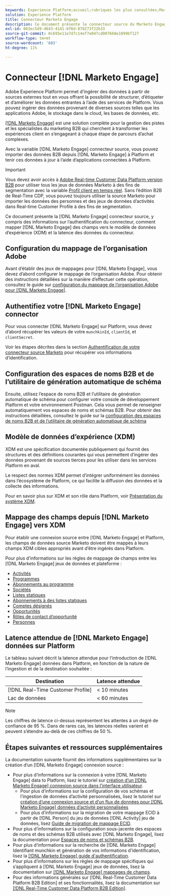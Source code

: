 ```yaml
---
keywords: Experience Platform;accueil;rubriques les plus consultées;Marketo Engage;marketing à engager;marketing
solution: Experience Platform
title: Connecteur Marketo Engage
description: Ce document présente le connecteur source du Marketo Engage, y compris des informations sur son authentification, son mappage et sa latence de données.
exl-id: 063ec5d9-d643-4141-bf6d-878273f22b33
source-git-commit: 0c695e11e7d7c14ef7e047cd007668e1099bf127
workflow-type: tm+mt
source-wordcount: '683'
ht-degree: 11%

---
```


# Connecteur [!DNL Marketo Engage]

Adobe Experience Platform permet d’ingérer des données à partir de sources externes tout en vous offrant la possibilité de structurer, d’étiqueter et d’améliorer les données entrantes à l’aide des services de Platform. Vous pouvez ingérer des données provenant de diverses sources telles que les applications Adobe, le stockage dans le cloud, les bases de données, etc.

[[!DNL Marketo Engage]](https://www.marketo.com/software/) est une solution complète pour la gestion des pistes et les spécialistes du marketing B2B qui cherchent à transformer les expériences client en s’engageant à chaque étape de parcours d’achat complexes.

Avec la variable [!DNL Marketo Engage] connecteur source, vous pouvez importer des données B2B depuis [!DNL Marketo Engage] à Platform et tenir ces données à jour à l’aide d’applications connectées à Platform.

>[!IMPORTANT]
>
>Vous devez avoir accès à [Adobe Real-time Customer Data Platform version B2B](../../../../rtcdp/b2b-overview.md) pour utiliser tous les jeux de données Marketo à des fins de segmentation avec la variable [Profil client en temps réel](../../../../profile/home.md). Sans l’édition B2B de Real-Time CDP, vous pouvez toujours utiliser la source Marketo pour importer les données des personnes et des jeux de données d’activités dans Real-time Customer Profile à des fins de segmentation.

Ce document présente la [!DNL Marketo Engage] connecteur source, y compris des informations sur l’authentification du connecteur, comment mapper [!DNL Marketo Engage] des champs vers le modèle de données d’expérience (XDM) et la latence des données du connecteur.

## Configuration du mappage de l’organisation Adobe

Avant d’établir des jeux de mappages pour [!DNL Marketo Engage], vous devez d’abord configurer le mappage de l’organisation Adobe. Pour obtenir des instructions détaillées sur la manière d’effectuer cette opération, consultez le guide sur [configuration du mappage de l’organisation Adobe pour [!DNL Marketo Engage]](https://experienceleague.adobe.com/docs/marketo/using/product-docs/core-marketo-concepts/miscellaneous/set-up-adobe-organization-mapping.html).

## Authentifiez votre [!DNL Marketo Engage] connector

Pour vous connecter [!DNL Marketo Engage] sur Platform, vous devez d’abord récupérer les valeurs de votre `munchkinId`, `clientId`, et `clientSecret`.

Voir les étapes décrites dans la section [Authentification de votre connecteur source Marketo](./marketo-auth.md) pour récupérer vos informations d’identification.

## Configuration des espaces de noms B2B et de l’utilitaire de génération automatique de schéma

Ensuite, utilisez l’espace de noms B2B et l’utilitaire de génération automatique de schéma pour configurer votre console de développement Platform et votre environnement Postman. Cela vous permet de renseigner automatiquement vos espaces de noms et schémas B2B. Pour obtenir des instructions détaillées, consultez le guide sur la [configuration des espaces de noms B2B et de l’utilitaire de génération automatique de schéma](./marketo-namespaces.md)

## Modèle de données d’expérience (XDM)

XDM est une spécification documentée publiquement qui fournit des structures et des définitions courantes qui vous permettent d’ingérer des données provenant de sources tierces pour les utiliser dans les services Platform en aval.

Le respect des normes XDM permet d’intégrer uniformément les données dans l’écosystème de Platform, ce qui facilite la diffusion des données et la collecte des informations.

Pour en savoir plus sur XDM et son rôle dans Platform, voir [Présentation du système XDM](../../../../xdm/home.md).

## Mappage des champs depuis [!DNL Marketo Engage] vers XDM

Pour établir une connexion source entre [!DNL Marketo Engage] et Platform, les champs de données source Marketo doivent être mappés à leurs champs XDM cibles appropriés avant d’être ingérés dans Platform.

Pour plus d’informations sur les règles de mappage de champs entre les [!DNL Marketo Engage] jeux de données et plateforme :

* [Activités](../mapping/marketo.md#activities)
* [Programmes](../mapping/marketo.md#programs)
* [Abonnements au programme](../mapping/marketo.md#program-memberships)
* [Sociétés](../mapping/marketo.md#companies)
* [Listes statiques](../mapping/marketo.md#static-lists)
* [Abonnements à des listes statiques](../mapping/marketo.md#static-list-memberships)
* [Comptes désignés](../mapping/marketo.md#named-accounts)
* [Opportunités](../mapping/marketo.md#opportunities)
* [Rôles de contact d’opportunité](../mapping/marketo.md#opportunity-contact-roles)
* [Personnes](../mapping/marketo.md#persons)

## Latence attendue de [!DNL Marketo Engage] données sur Platform

Le tableau suivant décrit la latence attendue pour l’introduction de [!DNL Marketo Engage] données dans Platform, en fonction de la nature de l’ingestion et de la destination souhaitée :

| Destination | Latence attendue |
| ----------- | ---------------- |
| [!DNL Real-Time Customer Profile] | &lt; 10 minutes |
| Lac de données | &lt; 60 minutes |

>[!NOTE]
>
>Les chiffres de latence ci-dessus représentent les attentes à un degré de confiance de 95 %. Dans de rares cas, les latences réelles varient et peuvent s’étendre au-delà de ces chiffres de 50 %.

## Étapes suivantes et ressources supplémentaires

La documentation suivante fournit des informations supplémentaires sur la création d’un [!DNL Marketo Engage] connexion source :

* Pour plus d’informations sur la connexion à votre [!DNL Marketo Engage] data to Platform, lisez le tutoriel sur [création d’un [!DNL Marketo Engage] connexion source dans l’interface utilisateur](../../../tutorials/ui/create/adobe-applications/marketo.md).
   * Pour plus d’informations sur la configuration de vos schémas et l’ingestion de données d’activité personnalisées, lisez le tutoriel sur [création d’une connexion source et d’un flux de données pour [!DNL Marketo Engage] données d’activité personnalisées](../../../tutorials/ui/create/adobe-applications/marketo-custom-activities.md)
   * Pour plus d’informations sur la migration de votre mappage ECID à partir de [!DNL Person] du jeu de données [!DNL Activity] jeu de données, lisez [Guide de migration de mappage ECID](./migration.md).
* Pour plus d’informations sur la configuration sous-jacente des espaces de noms et des schémas B2B utilisés avec [!DNL Marketo Engage], lisez la documentation pour [Espaces de noms et schémas B2B](./marketo-namespaces.md).
* Pour plus d’informations sur la recherche de [!DNL Marketo Engage] Identifiant munchkin et génération de vos informations d’identification, lisez la [[!DNL Marketo Engage] guide d&#39;authentification](./marketo-auth.md).
* Pour plus d’informations sur les règles de mappage spécifiques qui s’appliquent à [!DNL Marketo Engage] jeux de données, lisez la documentation sur [[!DNL Marketo Engage] mappages de champs](../mapping/marketo.md).
* Pour des informations générales sur [!DNL Real-Time Customer Data Platform B2B Edition] et ses fonctionnalités, lisez la documentation sur [[!DNL Real-Time Customer Data Platform B2B Edition]](../../../../rtcdp/b2b-overview.md).
